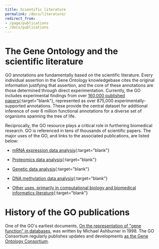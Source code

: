 ```yaml
---
title: Scientific literature
permalink: /docs/literature/
redirect_from: 
- /page/publications
- /docs/publications
---
```


# The Gene Ontology and the scientific literature

GO annotations are fundamentally based on the scientific literature. Every individual assertion in the Gene Ontology knowledgebase cites the original information justifying that assertion, and the core of these annotations are those determined through direct experimentation. Currently, the GO includes experimental findings from over [160,000 published papers](https://www.ncbi.nlm.nih.gov/pubmed/?term=loprovGeneOntol[SB]){:target="blank"}, represented as over 875,000 experimentally-supported annotations. These provide the central dataset for additional inference of over 6 million functional annotations for a diverse set of organisms spanning the tree of life.

Reciprocally, the GO resource plays a critical role in furthering biomedical research. GO is referenced in tens of thousands of scientific papers. The major uses of the GO, and links to the associated publications, are listed below:

* [mRNA expression data analysis](https://europepmc.org/search?query=(%22gene%20ontology%22%20AND%20(ABSTRACT%3A%22gene%20expression%22%20OR%20ABSTRACT%3A%22profiling%22%20NOT%20ABSTRACT%3A%22proteomics%22%20OR%20ABSTRACT%3A%22rna-seq%22%20OR%20ABSTRACT%3A%22rna%20expression%22%20OR%20ABSTRACT%3A%22microrna%22%20NOT%20ABSTRACT%3A%22genome-wide%20association%22%20OR%20ABSTRACT%3A%22microarray%22%20NOT%20ABSTRACT%3A%22methylation%22%20OR%20ABSTRACT%3A%22transcriptome%22))){:target="blank"}

* [Proteomics data analysis](https://europepmc.org/search?query=%22gene%20ontology%22%20AND%20ABSTRACT%3A%22proteomics%22%20){:target="blank"}

* [Genetic data analysis](https://europepmc.org/search?query=(%22gene%20ontology%22%20AND%20(ABSTRACT%3A%22whole%20genome%20sequencing%22%20OR%20ABSTRACT%3A%22exome%20sequencing%22%20OR%20ABSTRACT%3A%22whole%20exome%22%20OR%20ABSTRACT%3A%22gwas%22%20OR%20ABSTRACT%3A%22genome-wide%20association%22%20OR%20ABSTRACT%3A%22genetic%20variant%22%20OR%20ABSTRACT%3A%22genetic%20association%22))%20){:target="blank"}

* [DNA methylation data analysis](https://europepmc.org/search?query=%22gene%20ontology%22%20AND%20ABSTRACT%3A%22methylation%22%20){:target="blank"}

* [Other uses, primarily in computational biology and biomedical informatics literature](https://europepmc.org/search?query=(%22gene%20ontology%22%20NOT%20ABSTRACT%3A%22gene%20expression%22%20NOT%20ABSTRACT%3A%22profiling%22%20NOT%20ABSTRACT%3A%22proteomics%22%20NOT%20ABSTRACT%3A%22rna-seq%22%20NOT%20ABSTRACT%3A%22rna%20expression%22%20NOT%20ABSTRACT%3A%22microrna%22%20NOT%20ABSTRACT%3A%22genome-wide%20association%22%20NOT%20ABSTRACT%3A%22microarray%22%20NOT%20ABSTRACT%3A%22methylation%22%20NOT%20ABSTRACT%3A%22transcriptome%22)){:target="blank"}

# History of the GO publications

One of the GO's earliest documents, [On the representation of "gene function" in databases](https://zenodo.org/record/5504413), was written by Michael Ashburner in 1998. The GO Consortium regularly publishes updates and developments [as the Gene Ontology Consortium](https://pubmed.ncbi.nlm.nih.gov/?term=Gene+Ontology+Consortium%5BCorporate+Author%5D).
